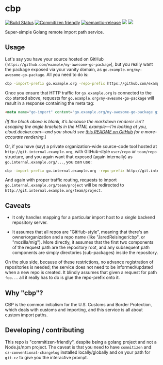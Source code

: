 # cbp

[![Build Status](https://cloud.drone.io/api/badges/JaredReisinger/cbp/status.svg)](https://cloud.drone.io/JaredReisinger/cbp)
[![Commitizen friendly](https://img.shields.io/badge/commitizen-friendly-brightgreen.svg)](http://commitizen.github.io/cz-cli/)
[![semantic-release](https://img.shields.io/badge/%20%20%F0%9F%93%A6%F0%9F%9A%80-semantic--release-e10079.svg)](https://github.com/semantic-release/semantic-release)
[![](https://images.microbadger.com/badges/version/jaredreisinger/cbp.svg)](https://microbadger.com/images/jaredreisinger/cbp "Get your own version badge on microbadger.com")
[![](https://images.microbadger.com/badges/image/jaredreisinger/cbp.svg)](https://microbadger.com/images/jaredreisinger/cbp "Get your own image badge on microbadger.com")

Super-simple Golang remote import path service.

## Usage

Let's say you have your source hosted on GitHub (`https://github.com/example/my-awesome-go-package`), but you really want the package exposed via your vanity domain, as `go.example.org/my-awesome-go-package`.  All you need to do is:

```sh
cbp -import-prefix go.example.org -repo-prefix https://github.com/example
```

Once you ensure that HTTP traffic for `go.example.org` is connected to the `cbp` started above, requests for `go.example.org/my-awesome-go-package` will result in a response containing the meta tag:

```html
<meta name="go-import" content="go.example.org/my-awesome-go-package git https://github.com/example/my-awesome-go-package">
```

_(If the block above is blank, it’s because the markdown renderer isn’t escaping the angle brackets in the HTML example—I’m looking at you, cloud.docker.com—and you should see [this README on GitHub](https://github.com/JaredReisinger/cbp/#readme) for a more-accurate rendering.)_

Or, if you have (say) a private organization-wide source-code tool hosted at `http://git.internal.example.org`, with GitHub-style `user/repo` or `team/repo` structure, and you again want that exposed (again internally) as `go.internal.example.org/...`, you can use:

```sh
cbp -import-prefix go.internal.example.org -repo-prefix http://git.internal.example.org
```

And again with proper traffic routing, requests to import `go.internal.example.org/team/project` will be redirected to `http://git.internal.example.org/team/project`.

## Caveats

* It only handles mapping for a particular import host to a *single* backend repository server.

* It assumes that all repos are "GitHub-style", meaning that there's an owner/organization and a repo name (like "JaredReisinger/cbp", or "mozilla/mig").  More directly, it assumes that the first two components of the request path are the repository root, and any subsequent path components are simply directories (sub-packages) inside the repository.

On the plus side, because of these restrictions, no advance registration of repositories is needed; the service does not need to be informed/updated when a new repo is created.  It blindly assumes that given a request for path `foo...` all it really has to do is glue the repo-prefix onto it.

## Why "cbp"?

CBP is the common initialism for the U.S. Customs and Border Protection, which deals with customs and importing, and this service is all about custom import paths.

## Developing / contributing

This repo is "commitizen-friendly", despite being a golang project and not a Node.js/npm project.  The caveat is that you need to have `commitizen` and `cz-conventional-changelog` installed locally/globally and on your path for `git-cz` to give you the interactive prompt.